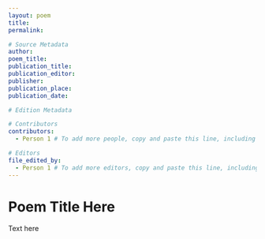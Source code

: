 ```yaml
---
layout: poem
title: 
permalink: 

# Source Metadata
author: 
poem_title: 
publication_title: 
publication_editor: 
publisher: 
publication_place: 
publication_date:

# Edition Metadata

# Contributors
contributors: 
  - Person 1 # To add more people, copy and paste this line, including the 2 spaces at the beginning of the line. To list none, delete this line.

# Editors
file_edited_by: 
  - Person 1 # To add more editors, copy and paste this line, including the 2 spaces at the beginning of the line. If there are none, or to use the editor(s) listed in _config.yml, delete this line.
---
```


# Poem Title Here

Text here
